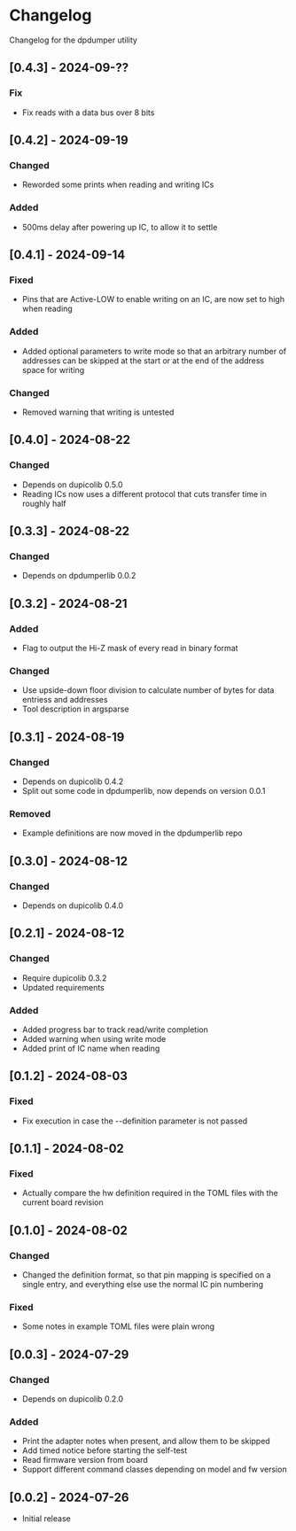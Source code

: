 # Changelog
Changelog for the dpdumper utility

## [0.4.3] - 2024-09-??
### Fix
- Fix reads with a data bus over 8 bits

## [0.4.2] - 2024-09-19
### Changed
- Reworded some prints when reading and writing ICs

### Added
- 500ms delay after powering up IC, to allow it to settle

## [0.4.1] - 2024-09-14
### Fixed
- Pins that are Active-LOW to enable writing on an IC, are now set to high when reading

### Added
- Added optional parameters to write mode so that an arbitrary number of addresses can be skipped at the start or at the end of the address space for writing

### Changed
- Removed warning that writing is untested

## [0.4.0] - 2024-08-22
### Changed
- Depends on dupicolib 0.5.0
- Reading ICs now uses a different protocol that cuts transfer time in roughly half

## [0.3.3] - 2024-08-22
### Changed
- Depends on dpdumperlib 0.0.2

## [0.3.2] - 2024-08-21
### Added
- Flag to output the Hi-Z mask of every read in binary format

### Changed
- Use upside-down floor division to calculate number of bytes for data entriess and addresses
- Tool description in argsparse

## [0.3.1] - 2024-08-19
### Changed
- Depends on dupicolib 0.4.2
- Split out some code in dpdumperlib, now depends on version 0.0.1

### Removed
- Example definitions are now moved in the dpdumperlib repo

## [0.3.0] - 2024-08-12
### Changed
- Depends on dupicolib 0.4.0

## [0.2.1] - 2024-08-12
### Changed
- Require dupicolib 0.3.2
- Updated requirements

### Added
- Added progress bar to track read/write completion
- Added warning when using write mode
- Added print of IC name when reading

## [0.1.2] - 2024-08-03
### Fixed
- Fix execution in case the --definition parameter is not passed

## [0.1.1] - 2024-08-02
### Fixed
- Actually compare the hw definition required in the TOML files with the current board revision

## [0.1.0] - 2024-08-02
### Changed
- Changed the definition format, so that pin mapping is specified on a single entry, and everything else use the normal IC pin numbering

### Fixed
- Some notes in example TOML files were plain wrong

## [0.0.3] - 2024-07-29
### Changed
- Depends on dupicolib 0.2.0

### Added
- Print the adapter notes when present, and allow them to be skipped
- Add timed notice before starting the self-test
- Read firmware version from board
- Support different command classes depending on model and fw version

## [0.0.2] - 2024-07-26
- Initial release

